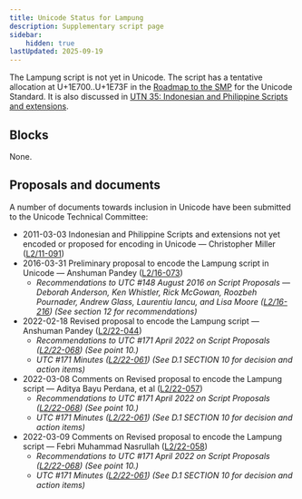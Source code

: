 ```yaml
---
title: Unicode Status for Lampung
description: Supplementary script page
sidebar:
    hidden: true
lastUpdated: 2025-09-19
---
```


The Lampung script is not yet in Unicode. The script has a tentative allocation at U+1E700..U+1E73F in the [Roadmap to the SMP](http://www.unicode.org/roadmaps/smp/) for the Unicode Standard. It is also discussed in [UTN 35: Indonesian and Philippine Scripts and extensions](https://www.unicode.org/notes/tn35/).

## Blocks

None.

## Proposals and documents

A number of documents towards inclusion in Unicode have been submitted to the Unicode Technical Committee:
- 2011-03-03 Indonesian and Philippine Scripts and extensions not yet encoded or proposed for encoding in Unicode — Christopher Miller ([L2/11-091](http://www.unicode.org/cgi-bin/GetMatchingDocs.pl?L2/11-091))
- 2016-03-31 Preliminary proposal to encode the Lampung script in Unicode — Anshuman Pandey ([L2/16-073](http://www.unicode.org/cgi-bin/GetMatchingDocs.pl?L2/16-073))
  - _Recommendations to UTC #148 August 2016 on Script Proposals — Deborah Anderson, Ken Whistler, Rick McGowan, Roozbeh Pournader, Andrew Glass, Laurentiu Iancu, and Lisa Moore ([L2/16-216](http://www.unicode.org/cgi-bin/GetMatchingDocs.pl?L2/16-216)) (See section 12 for recommendations)_
- 2022-02-18 Revised proposal to encode the Lampung script — Anshuman Pandey ([L2/22-044](http://www.unicode.org/cgi-bin/GetMatchingDocs.pl?L2/22-044))
  - _Recommendations to UTC #171 April 2022 on Script Proposals ([L2/22-068](http://www.unicode.org/cgi-bin/GetMatchingDocs.pl?L2/22-068)) (See point 10.)_
  - _UTC #171 Minutes ([L2/22-061](https://www.unicode.org/L2/L2022/22061.htm)) (See D.1 SECTION 10 for decision and action items)_
- 2022-03-08 Comments on Revised proposal to encode the Lampung script — Aditya Bayu Perdana, et al     ([L2/22-057](http://www.unicode.org/cgi-bin/GetMatchingDocs.pl?L2/22-057))
  - _Recommendations to UTC #171 April 2022 on Script Proposals ([L2/22-068](http://www.unicode.org/cgi-bin/GetMatchingDocs.pl?L2/22-068)) (See point 10.)_
  - _UTC #171 Minutes ([L2/22-061](https://www.unicode.org/L2/L2022/22061.htm)) (See D.1 SECTION 10 for decision and action items)_
- 2022-03-09 Comments on Revised proposal to encode the Lampung script — Febri Muhammad Nasrullah ([L2/22-058](http://www.unicode.org/cgi-bin/GetMatchingDocs.pl?L2/22-058))
  - _Recommendations to UTC #171 April 2022 on Script Proposals ([L2/22-068](http://www.unicode.org/cgi-bin/GetMatchingDocs.pl?L2/22-068)) (See point 10.)_
  - _UTC #171 Minutes ([L2/22-061](https://www.unicode.org/L2/L2022/22061.htm)) (See D.1 SECTION 10 for decision and action items)_
